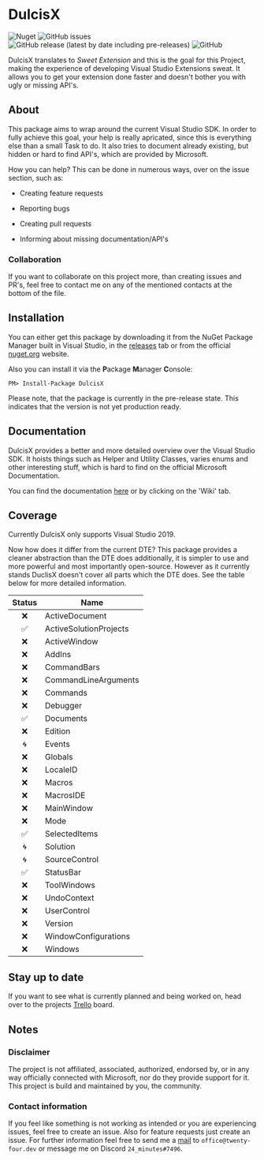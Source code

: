 # DulcisX

![Nuget](https://img.shields.io/nuget/dt/DulcisX?style=flat-square) <img alt="GitHub issues" src="https://img.shields.io/github/issues-raw/TwentyFourMinutes/DulcisX?style=flat-square"> <img alt="GitHub release (latest by date including pre-releases)" src="https://img.shields.io/github/v/release/TwentyFourMinutes/DulcisX?include_prereleases&style=flat-square"> ![GitHub](https://img.shields.io/github/license/TwentyFourMinutes/DulcisX?style=flat-square)

DulcisX translates to _Sweet Extension_ and this is the goal for this Project, making the experience of developing Visual Studio Extensions sweat. It allows you to get your extension done faster and doesn't bother you with ugly or missing API's.

## About

This package aims to wrap around the current Visual Studio SDK. In order to fully achieve this goal, your help is really apricated, since this is everything else than a small Task to do. It also tries to document already existing, but hidden or hard to find API's, which are provided by Microsoft.

How you can help? This can be done in numerous ways, over on the issue section, such as:

- Creating feature requests

- Reporting bugs

- Creating pull requests

- Informing about missing documentation/API's

### Collaboration

If you want to collaborate on this project more, than creating issues and PR's, feel free to contact me on any of the mentioned contacts at the bottom of the file.

## Installation

You can either get this package by downloading it from the NuGet Package Manager built in Visual Studio, in the [releases](https://github.com/TwentyFourMinutes/DulcisX/releases) tab or from the official [nuget.org](https://www.nuget.org/packages/DulcisX) website.

Also you can install it via the **P**ackage **M**anager **C**onsole:

```
PM> Install-Package DulcisX
```

Please note, that the package is currently in the pre-release state. This indicates that the version is not yet production ready.

## Documentation

DulcisX provides a better and more detailed overview over the Visual Studio SDK. It hoists things such as Helper and Utility Classes, varies enums and other interesting stuff, which is hard to find on the official Microsoft Documentation.  

You can find the documentation [here](https://github.com/TwentyFourMinutes/DulcisX/wiki) or by clicking on the 'Wiki' tab.

## Coverage

Currently DulcisX only supports Visual Studio 2019. 

Now how does it differ from the current DTE? This package provides a cleaner abstraction than the DTE does additionally, it is simpler to use and more powerful and most importantly open-source. However as it currently stands DuclisX doesn't cover all parts which the DTE does. See the table below for more detailed information.

| Status | Name                   |
| :----: | ---------------------- |
|   ❌    | ActiveDocument         |
|   ✅    | ActiveSolutionProjects |
|   ❌    | ActiveWindow           |
|   ❌    | AddIns                 |
|   ❌    | CommandBars            |
|   ❌    | CommandLineArguments   |
|   ❌    | Commands               |
|   ❌    | Debugger               |
|   ✅    | Documents              |
|   ❌    | Edition                |
|   🌀    | Events                 |
|   ❌    | Globals                |
|   ❌    | LocaleID               |
|   ❌    | Macros                 |
|   ❌    | MacrosIDE              |
|   ❌    | MainWindow             |
|   ❌    | Mode                   |
|   ✅    | SelectedItems          |
|   🌀    | Solution               |
|   🌀    | SourceControl          |
|   ✅    | StatusBar              |
|   ❌    | ToolWindows            |
|   ❌    | UndoContext            |
|   ❌    | UserControl            |
|   ❌    | Version                |
|   ❌    | WindowConfigurations   |
|   ❌    | Windows                |

## Stay up to date

If you want to see what is currently planned and being worked on, head over to the projects [Trello](https://trello.com/b/wHTa9Vb8/dulcisx) board. 

## Notes

### Disclaimer

The project is not affiliated, associated, authorized, endorsed by, or in any way officially connected with Microsoft, nor do they provide support for it. This project is build and maintained by you, the community. 

### Contact information

If you feel like something is not working as intended or you are experiencing issues, feel free to create an issue. Also for feature requests just create an issue. For further information feel free to send me a [mail](mailto:office@twenty-four.dev) to `office@twenty-four.dev` or message me on Discord `24_minutes#7496`.
